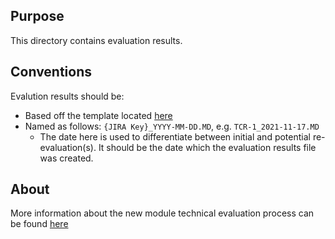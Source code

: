 ## Purpose
This directory contains evaluation results.

## Conventions
Evalution results should be:
 * Based off the template located [here](https://github.com/folio-org/tech-council/blob/master/MODULE_EVALUATION_TEMPLATE)
 * Named as follows: `{JIRA Key}_YYYY-MM-DD.MD`, e.g. `TCR-1_2021-11-17.MD`
   - The date here is used to differentiate between initial and potential re-evaluation(s).  It should be the date which the evaluation results file was created.  

## About
More information about the new module technical evaluation process can be found [here](https://github.com/folio-org/tech-council/blob/master/NEW_MODULE_TECH_EVAL.MD)
